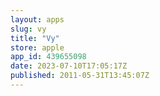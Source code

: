 ```yaml
---
layout: apps
slug: vy
title: "Vy"
store: apple
app_id: 439655098
date: 2023-07-10T17:05:17Z
published: 2011-05-31T13:45:07Z
---
```

